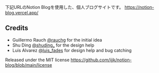 下記URLのNotion Blogを使用した、個人ブログサイトです。
https://notion-blog.vercel.app/

## Credits

- Guillermo Rauch [@rauchg](https://twitter.com/rauchg) for the initial idea
- Shu Ding [@shuding\_](https://twitter.com/shuding_) for the design help
- Luis Alvarez [@luis_fades](https://twitter.com/luis_fades) for design help and bug catching

Released under the MIT license
https://github.com/ijjk/notion-blog/blob/main/license
